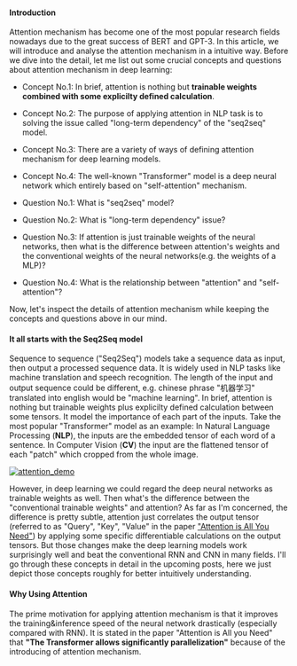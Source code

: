 #### Introduction
Attention mechanism has become one of the most popular research fields  nowadays due to the great success of BERT and GPT-3. In this article, we will introduce and analyse the attention mechanism in a intuitive way. Before we dive into the detail, let me list out some crucial concepts and questions about attention mechanism in deep learning:

- Concept No.1: In brief, attention is nothing but **trainable weights combined with some explicilty defined calculation**.

- Concept No.2: The purpose of applying attention in NLP task is to solving the issue called "long-term dependency" of the "seq2seq" model.

- Concept No.3: There are a variety of ways of defining attention mechanism for deep learning models.

- Concept No.4: The well-known "Transformer" model is a deep neural network which entirely based on "self-attention" mechanism.

- Question No.1: What is "seq2seq" model?

- Question No.2: What is "long-term dependency" issue?

- Question No.3: If attention is just trainable weights of the neural networks, then what is the difference between attention's weights and the conventional weights of the neural networks(e.g. the weights of a MLP)?

- Question No.4: What is the relationship between "attention" and "self-attention"?

Now, let's inspect the details of attention mechanism while keeping the concepts and questions above in our mind.

#### It all starts with the Seq2Seq model
Sequence to sequence ("Seq2Seq") models take a sequence data as input, then output a processed sequence data. It is widely used in NLP tasks like machine translation and speech recognition. The length of the input and output sequence could be different, e.g. chinese phrase "机器学习" translated into english would be "machine learning".
In brief, attention is nothing but trainable weights plus explicilty defined calculation between some tensors. It model the importance of each part of the inputs. Take the most popular "Transformer" model as an example: In Natural Language Processing (**NLP**), the inputs are the embedded tensor of each word of a sentence. In Computer Vision (**CV**) the input are the flattened tensor of each "patch" which cropped from the whole image.

[![attention_demo](https://images.algorithmic.cn/images/Attention_Mechanism_Part1/attention_demo.gif "attention_demo")](https://images.algorithmic.cn/images/Attention_Mechanism_Part1/attention_demo.gif "attention_demo")

However, in deep learning we could regard the deep neural networks as trainable weights as well. Then what's the difference between the "conventional trainable weights" and attention? As far as I'm concerned, the difference is pretty subtle, attention just correlates the output tensor (referred to as "Query", "Key", "Value" in the paper ["Attention is All You Need"](https://arxiv.org/abs/1706.03762 "Attention is All You Need")) by applying some specific differentiable calculations on the output tensors. But those changes make the deep learning models work surprisingly well and beat the conventional RNN and CNN in many fields. I'll go through these concepts in detail in the upcoming posts, here we just depict those concepts roughly for better intuitively understanding.


#### Why Using Attention
The prime motivation for applying attention mechanism is that it improves the training&inference speed of the neural network drastically (especially compared with RNN). It is stated in the paper "Attention is All you Need" that **"The Transformer allows significantly parallelization"** because of the introducing of attention mechanism.


